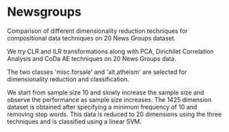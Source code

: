# Newsgroups
Comparison of different dimensionality reduction techniques for compositional data techniques on 20 News Groups dataset.

We try CLR and ILR transformations along with PCA, Dirichilet Correlation Analysis and CoDa AE techniques on 20 News Groups data.

The two classes 'misc.forsale' and 'alt.atheism' are selected for dimensionality reduction and classification.

We start from sample size 10 and slowly increase the sample size and observe the performance as sample size increases. 
The 1425 dimension dataset is obtained after specifying a minimum frequency of 10 and removing stop words. This data is reduced to 20 dimensions using the three techniques and is classified using a linear SVM.

